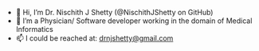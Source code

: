 - 👋 Hi, I’m Dr. Nischith J Shetty (@NischithJShetty on GitHub)
- 👀 I’m a Physician/ Software developer working in the domain of Medical Informatics
- 📫 I could be reached at: drnjshetty@gmail.com

<!---
NischithJShetty/NischithJShetty is a ✨ special ✨ repository because its `README.md` (this file) appears on your GitHub profile.
You can click the Preview link to take a look at your changes.
--->
